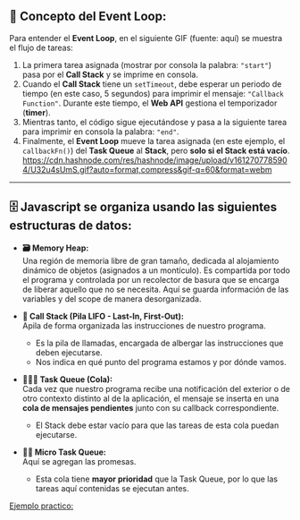 
## 📌 Concepto del Event Loop:

Para entender el **Event Loop**, en el siguiente GIF (fuente: aquí) se muestra el flujo de tareas:  

1. La primera tarea asignada (mostrar por consola la palabra: `"start"`) pasa por el **Call Stack** y se imprime en consola.  
2. Cuando el **Call Stack** tiene un `setTimeout`, debe esperar un periodo de tiempo (en este caso, 5 segundos) para imprimir el mensaje: `"Callback Function"`. Durante este tiempo, el **Web API** gestiona el temporizador (**timer**).  
3. Mientras tanto, el código sigue ejecutándose y pasa a la siguiente tarea para imprimir en consola la palabra: `"end"`.  
4. Finalmente, el **Event Loop** mueve la tarea asignada (en este ejemplo, el `callbackFn()`) del **Task Queue** al **Stack**, pero **solo si el Stack está vacío**.
https://cdn.hashnode.com/res/hashnode/image/upload/v1612707785904/U32u4sUmS.gif?auto=format,compress&gif-q=60&format=webm


---

## 🗄️ Javascript se organiza usando las siguientes estructuras de datos:

- **🗃️ Memory Heap:**  
  Una región de memoria libre de gran tamaño, dedicada al alojamiento dinámico de objetos (asignados a un montículo). Es compartida por todo el programa y controlada por un recolector de basura que se encarga de liberar aquello que no se necesita. Aquí se guarda información de las variables y del scope de manera desorganizada.

- **🔋 Call Stack (Pila LIFO - Last-In, First-Out):**  
  Apila de forma organizada las instrucciones de nuestro programa.  
  - Es la pila de llamadas, encargada de albergar las instrucciones que deben ejecutarse.  
  - Nos indica en qué punto del programa estamos y por dónde vamos.  

- **🚗🚕🚙 Task Queue (Cola):**  
  Cada vez que nuestro programa recibe una notificación del exterior o de otro contexto distinto al de la aplicación, el mensaje se inserta en una **cola de mensajes pendientes** junto con su callback correspondiente.  
  - El Stack debe estar vacío para que las tareas de esta cola puedan ejecutarse.

- **🚗🚕 Micro Task Queue:**  
  Aquí se agregan las promesas.  
  - Esta cola tiene **mayor prioridad** que la Task Queue, por lo que las tareas aquí contenidas se ejecutan antes.

[Ejemplo practico:](http://latentflip.com/loupe/?code=JC5vbignYnV0dG9uJywgJ2NsaWNrJywgZnVuY3Rpb24gb25DbGljaygpIHsKICAgIHNldFRpbWVvdXQoZnVuY3Rpb24gdGltZXIoKSB7CiAgICAgICAgY29uc29sZS5sb2coJ1lvdSBjbGlja2VkIHRoZSBidXR0b24hJyk7ICAgIAogICAgfSwgMjAwMCk7Cn0pOwoKY29uc29sZS5sb2coIkhpISIpOwoKc2V0VGltZW91dChmdW5jdGlvbiB0aW1lb3V0KCkgewogICAgY29uc29sZS5sb2coIkNsaWNrIHRoZSBidXR0b24hIik7Cn0sIDUwMDApOwoKY29uc29sZS5sb2coIldlbGNvbWUgdG8gbG91cGUuIik7!!!PGJ1dHRvbj5DbGljayBtZSE8L2J1dHRvbj4%3D)


